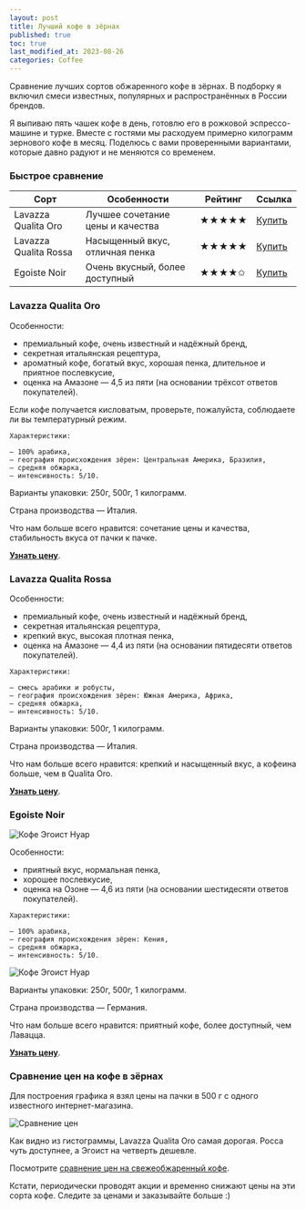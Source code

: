 ```yaml
---
layout: post
title: Лучший кофе в зёрнах
published: true
toc: true
last_modified_at: 2023-08-26
categories: Coffee
---
```


Сравнение лучших сортов обжаренного кофе в зёрнах. 
В подборку я включил смеси известных, популярных и распространённых в России брендов.

Я выпиваю пять чашек кофе в день, готовлю его в рожковой эспрессо-машине и турке. Вместе с гостями мы расходуем примерно килограмм зернового кофе в месяц. 
Поделюсь с вами проверенными вариантами, которые давно радуют и не меняются со временем.

### Быстрое сравнение

| Сорт                  | Особенности                      | Рейтинг | Ссылка                                                                                  |
|-----------------------|----------------------------------|---------|-----------------------------------------------------------------------------------------|
| Lavazza Qualita Oro   | Лучшее сочетание цены и качества | ★★★★★   | <a href="{{ site.url }}/lavazza-qualita-oro-500/?erid=4CQwVszL78EMgDAuAgk">Купить</a>   |
| Lavazza Qualita Rossa | Насыщенный вкус, отличная пенка  | ★★★★★   | <a href="{{ site.url }}/lavazza-qualita-rossa-500/?erid=4CQwVszL78EMgD7wYDE">Купить</a> |
| Egoiste Noir          | Очень вкусный, более доступный   | ★★★★✩   | <a href="{{ site.url }}/egoiste-noir-500/?erid=4CQwVszL78EMgDAuAgk">Купить</a>          |

### Lavazza Qualita Oro

Особенности:

- премиальный кофе, очень известный и надёжный бренд,
- секретная итальянская рецептура,
- ароматный кофе, богатый вкус, хорошая пенка, длительное и приятное послевкусие,
- оценка на Амазоне — 4,5 из пяти (на основании трёхсот ответов покупателей).

Если кофе получается кисловатым, проверьте, пожалуйста, соблюдаете ли вы температурный режим.

```
Характеристики:

— 100% арабика,
– география происхождения зёрен: Центральная Америка, Бразилия,
– средняя обжарка,
– интенсивность: 5/10.
```

Варианты упаковки: 250г, 500г, 1 килограмм.

Страна производства — Италия.

Что нам больше всего нравится: сочетание цены и качества, стабильность вкуса от пачки к пачке.

**<a href="{{ site.url }}/lavazza-qualita-oro-500/?erid=4CQwVszL78EMgDAuAgk">Узнать цену</a>**.

### Lavazza Qualita Rossa

Особенности:

- премиальный кофе, очень известный и надёжный бренд,
- секретная итальянская рецептура,
- крепкий вкус, высокая плотная пенка,
- оценка на Амазоне — 4,4 из пяти (на основании пятидесяти ответов покупателей).


```
Характеристики:

— смесь арабики и робусты,
– география происхождения зёрен: Южная Америка, Африка,
– средняя обжарка,
– интенсивность: 5/10.
```

Варианты упаковки: 500г, 1 килограмм.

Страна производства — Италия.

Что нам больше всего нравится: крепкий и насыщенный вкус, а кофеина больше, чем в Qualita Oro.

**<a href="{{ site.url }}/lavazza-qualita-rossa-500/?erid=4CQwVszL78EMgD7wYDE">Узнать цену</a>**.

### Egoiste Noir

![Кофе Эгоист Нуар](../../../images/egoist-noir.jpg)

Особенности:

- приятный вкус, нормальная пенка,
- хорошее послевкусие,
- оценка на Озоне — 4,6 из пяти (на основании шестидесяти ответов покупателей).


```
Характеристики:

— 100% арабика,
– география происхождения зёрен: Кения,
– средняя обжарка,
– интенсивность: 5/10.
```

![Кофе Эгоист Нуар](../../../images/egoist-noir-beans-and-pantone.jpg)

Варианты упаковки: 250г, 500г, 1 килограмм.

Страна производства — Германия.

Что нам больше всего нравится: приятный кофе, более доступный, чем Лавацца.

**<a href="{{ site.url }}/egoiste-noir-500/?erid=4CQwVszL78EMgDAuAgk">Узнать цену</a>**.

### Сравнение цен на кофе в зёрнах

Для построения графика я взял цены на пачки в 500 г с одного известного интернет-магазина.

![Сравнение цен](../../../images/coffee-prices.png)

Как видно из гистограммы, Lavazza Qualita Oro самая дорогая. Росса чуть доступнее, а Эгоист на четверть дешевле.

<div class="content-box-green"> 
Посмотрите <a href="{{ site.url }}/coffee/Sravnenie-tsen-na-svezhiy-kofe.html">сравнение цен на свежеобжаренный кофе</a>.
</div>

Кстати, периодически проводят акции и временно снижают цены на эти сорта кофе. Следите за ценами и заказывайте больше :)